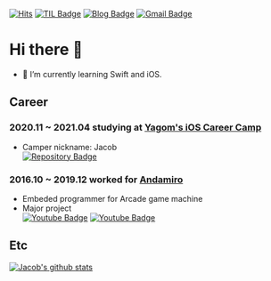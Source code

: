 [![Hits](https://hits.seeyoufarm.com/api/count/incr/badge.svg?url=https%3A%2F%2Fgithub.com%2FKyungminLeeDev)](https://hits.seeyoufarm.com)
[![TIL Badge](http://img.shields.io/badge/-Today%20I%20Learned-181717?style=flat-square&logo=github&link=https://kyungminleedev.github.io/categories/TIL/)](https://kyungminleedev.github.io/categories/TIL/)
[![Blog Badge](http://img.shields.io/badge/-Blog-181717?style=flat-square&logo=github&link=https://kyungminleedev.github.io/)](https://kyungminleedev.github.io/)
[![Gmail Badge](https://img.shields.io/badge/Gmail-d14836?style=flat-square&logo=Gmail&logoColor=white&link=mailto:snugyun01@gmail.com)](mailto:kyungmin.lee.dev@gmail.com)

# Hi there 👋

- 🌱 I’m currently learning Swift and iOS.

## Career

### 2020.11 ~ 2021.04 studying at [Yagom's iOS Career Camp](https://yagom.net)
- Camper nickname: Jacob  
[![Repository Badge](http://img.shields.io/badge/-Repository-181717?style=flat-square&logo=github&link=https://github.com/KyungminLeeDev/iOS_Career_Starter_Camp)](https://github.com/KyungminLeeDev/iOS_Career_Starter_Camp)

### 2016.10 ~ 2019.12 worked for [Andamiro](http://www.andamiro.com/en/)
- Embeded programmer for Arcade game machine
- Major project  
[![Youtube Badge](http://img.shields.io/badge/-Jurassic_World_Fallen_Kingdom-FF0000?style=flat-square&logo=youtube&link=https://youtu.be/A_c_KgcVX8o)](https://youtu.be/A_c_KgcVX8o)
[![Youtube Badge](http://img.shields.io/badge/-Eiffel_Tower_2-FF0000?style=flat-square&logo=youtube&link=https://youtu.be/h6DJBfBWSpI)](https://youtu.be/h6DJBfBWSpI)

## Etc

[![Jacob's github stats](https://github-readme-stats.vercel.app/api?username=KyungminLeeDev)](https://github.com/KyungminLeeDev/)

<!--
**KyungminLeeDev/KyungminLeeDev** is a ✨ _special_ ✨ repository because its `README.md` (this file) appears on your GitHub profile.

Here are some ideas to get you started:

- 🔭 I’m currently working on ...
- 🌱 I’m currently learning ...
- 👯 I’m looking to collaborate on ...
- 🤔 I’m looking for help with ...
- 💬 Ask me about ...
- 📫 How to reach me: ...
- 😄 Pronouns: ...
- ⚡ Fun fact: ...
-->
